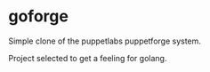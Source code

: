 # goforge

Simple clone of the puppetlabs puppetforge system.

Project selected to get a feeling for golang.
